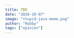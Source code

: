 ```yaml
---
title: TBD
date: "2020-10-07"
image: "stupid-java-meme.png"
author: "Robby"
tags: ["opinion"]
---
```

<!---->
<!-- - Oracle makes my life more difficult than it needs to be -->
<!---->
<!-- - The level of ceremony and boilerplate is out of control (Use Lombok!) -->
<!---->
<!-- * Spring was such a complicated framework that it needed a framework on top called Spring Boot and even that is kind of a pain so Spring Initializr (which is spelled dumb) has to exist -->
<!---->
<!-- * Also Annotations are too magical in Spring -->
<!---->
<!-- * I always have difficulty finding documentation that is either: -->
<!--   - A. Complete -->
<!--   - B. Relevant and updated -->
<!---->
<!-- - Maven and Gradle are a pain in the ass (also many teams use both which just adds to the complexity) -->
<!---->
<!-- - Which leads me to the fact that there is still no modern (usable) package manager -->
<!---->
<!-- - The mascot is dumb and idk what it's supposed to be -->
